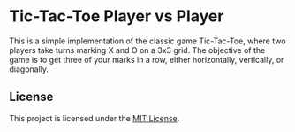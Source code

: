# Tic-Tac-Toe Player vs Player

This is a simple implementation of the classic game Tic-Tac-Toe, where two players take turns marking X and O on a 3x3 grid. The objective of the game is to get three of your marks in a row, either horizontally, vertically, or diagonally.

## License

This project is licensed under the [MIT License](LICENSE).
